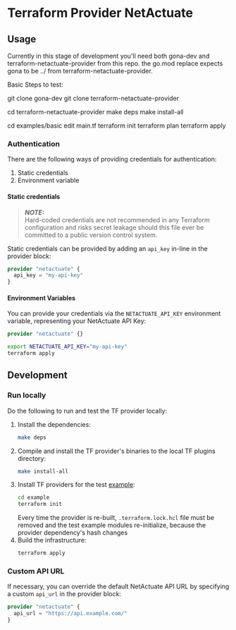 # Terraform Provider NetActuate

## Usage

Currently in this stage of development you'll need both gona-dev and terraform-netactuate-provider from this repo.
the go.mod replace expects gona to be ../ from terraform-netactuate-provider.

Basic Steps to test:

git clone gona-dev
git clone terraform-netactuate-provider

cd terraform-netactuate-provider
make deps
make install-all

cd examples/basic
edit main.tf
terraform init
terraform plan
terraform apply


### Authentication
There are the following ways of providing credentials for authentication:
1. Static credentials
2. Environment variable

#### Static credentials
> **_NOTE:_** \
> Hard-coded credentials are not recommended in any Terraform configuration and risks secret leakage should this file
> ever be committed to a public version control system.

Static credentials can be provided by adding an `api_key` in-line in the provider block:
```terraform
provider "netactuate" {
  api_key = "my-api-key"
}
```

#### Environment Variables
You can provide your credentials via the `NETACTUATE_API_KEY` environment variable, representing your NetActuate API Key:
```terraform
provider "netactuate" {}
```
```bash
export NETACTUATE_API_KEY="my-api-key"
terraform apply
```

## Development

### Run locally
Do the following to run and test the TF provider locally:
1. Install the dependencies:
    ```bash
    make deps 
    ```
2. Compile and install the TF provider's binaries to the local TF plugins directory:
    ```bash
    make install-all
    ```
3. Install TF providers for the test [example](examples/basic):
    ```bash
    cd example
    terraform init
    ```
   Every time the provider is re-built, `.terraform.lock.hcl` file must be removed and the
   test example modules re-initialize, because the provider dependency's hash changes
4. Build the infrastructure:
    ```bash
    terraform apply
    ```

### Custom API URL
If necessary, you can override the default NetActuate API URL by specifying a custom `api_url` in the provider block:
```terraform
provider "netactuate" {
  api_url = "https://api.example.com/"
}
```
